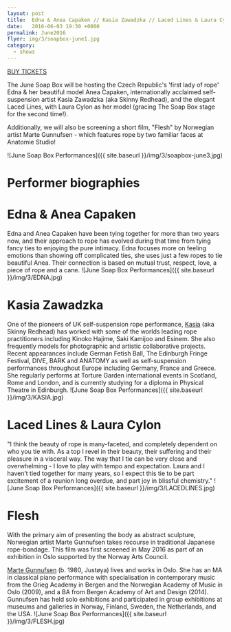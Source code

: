 ```yaml
---
layout: post
title:  Edna & Anea Capaken // Kasia Zawadzka // Laced Lines & Laura Cylon // Flesh
date:   2016-06-03 19:30 +0000
permalink: June2016
flyer: img/3/soapbox-june1.jpg
category:
  - shows
---
```


[BUY TICKETS](https://www.tickettailor.com/checkout/view-event/id/55589/chk/f4cf)

The June Soap Box will be hosting the Czech Republic's 'first lady of rope' Edna & her beautiful model Anea Capaken, internationally acclaimed self-suspension artist Kasia Zawadzka (aka Skinny Redhead), and the elegant Laced Lines, with Laura Cylon as her model (gracing The Soap Box stage for the second time!).

Additionally, we will also be screening a short film, "Flesh" by Norwegian artist Marte Gunnufsen - which features rope by two familiar faces at Anatomie Studio!

![June Soap Box Performances]({{ site.baseurl }}/img/3/soapbox-june3.jpg)

# Performer biographies

# Edna & Anea Capaken

Edna and Anea Capaken have been tying together for more than two years now, and their approach to rope has evolved during that time from tying fancy ties to enjoying the pure intimacy. Edna focuses more on feeling emotions than showing off complicated ties, she uses just a few ropes to tie beautiful Anea. Their connection is based on mutual trust, respect, love, a piece of rope and a cane.
![June Soap Box Performances]({{ site.baseurl }}/img/3/EDNA.jpg)

# Kasia Zawadzka

One of the pioneers of UK self-suspension rope performance, [Kasia](http://skinny-art.com) (aka Skinny Redhead) has worked with some of the worlds leading rope practitioners including Kinoko Hajime, Saki Kamijoo and Esinem. She also frequently models for photographic and artistic collaborative projects. Recent appearances include German Fetish Ball, The Edinburgh Fringe Festival, DIVE, BARK and ANATOMY as well as self-suspension performances throughout Europe including Germany, France and Greece. She regularly performs at Torture Garden international events in Scotland, Rome and  London, and is currently studying for a diploma in Physical Theatre in Edinburgh.
![June Soap Box Performances]({{ site.baseurl }}/img/3/KASIA.jpg)

# Laced Lines & Laura Cylon

"I think the beauty of rope is many-faceted, and completely dependent on who you tie with. As a top I revel in their beauty, their suffering and their pleasure in a visceral way. The way that I tie can be very close and overwhelming - I love to play with tempo and expectation.
Laura and I haven’t tied together for many years, so I expect this tie to be part excitement of a reunion long overdue, and part joy in blissful chemistry."
![June Soap Box Performances]({{ site.baseurl }}/img/3/LACEDLINES.jpg)

# Flesh

With the primary aim of presenting the body as abstract sculpture, Norwegian artist Marte Gunnufsen takes recourse in traditional Japanese rope-bondage. This film was first screened in May 2016 as part of an exhibition in Oslo supported by the Norway Arts Council.

[Marte Gunnufsen](http://martegunnufsen.com/) (b. 1980, Justøya) lives and works in Oslo. She has an MA in classical piano performance with specialisation in contemporary music from the Grieg Academy in Bergen and the Norwegian Academy of Music in Oslo (2009), and a BA from Bergen Academy of Art and Design (2014). Gunnufsen has held solo exhibitions and participated in group exhibitions at museums and galleries in Norway, Finland, Sweden, the Netherlands, and the USA.
![June Soap Box Performances]({{ site.baseurl }}/img/3/FLESH.jpg)
